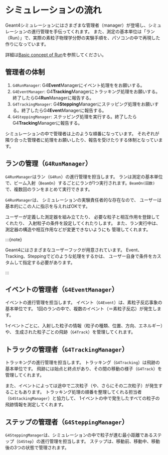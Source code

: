 # シミュレーションの流れ

Geant4シミュレーションにはさまざまな管理者（manager）が登場し、シミュレーションの進行管理を手伝ってくれます。
また、測定の基本単位は「ラン（Run）」で、実際の素粒子物理学分野の実験手順を、パソコンの中で再現した作りになっています。

詳細は[Basic concept of Run](https://geant4-userdoc.web.cern.ch/UsersGuides/ForApplicationDeveloper/html/Fundamentals/run.html)を参照してください。

## 管理者の体制

1. ``G4RunManager``: G4**Event**Managerにイベント処理ををお願いする。
2. ``G4EventManager``: G4**Tracking**Managerにトラッキング処理をお願いする。終了したらG4**Run**Managerに報告する。
3. ``G4TrackingManager``: G4**Stepping**Managerにステッピング処理をお願いする。終了したらG4**Event**Managerに報告する。
4. ``G4SteppingManager``: ステッピング処理を実行する。終了したらG4**Tracking**Managerに報告する。

シミュレーションの中で管理者は上のような順番になっています。
それぞれが隣り合った管理者に処理をお願いしたり、報告を受けたりする体制となっています。

## ランの管理（``G4RunManager``）

``G4RunManager``はラン（``G4Run``）の進行管理を担当します。
ランは測定の基本単位で、ビーム入射（``BeamOn``）するごとにランが1つ実行されます。``BeamOn(回数)``で、複数回のランをまとめて実行できます。

``G4RunManager``は、
シミュレーションの実験責任者的な存在なので、
ユーザーは基本的にこの人に指示を与えればOKです。

ユーザーが定義した測定器を組み立てたり、
必要な粒子と相互作用を登録してくれたり、
入射粒子の条件を設定してくれたりします。
また、ラン実行中は、測定器の構造や相互作用などが変更できないようにも
管理してくれます。

:::{note}

Geant4にはさまざまなユーザーフックが用意されています。
Event、Tracking、Steppingでどのような処理をするかは、
ユーザー自身で条件をカスタムして指定する必要があります。

:::

## イベントの管理者（``G4EventManager``）

イベントの進行管理を担当します。
イベント（``G4Event``）は、素粒子反応事象の基本単位です。
1回のランの中で、複数のイベント（＝素粒子反応）が発生します。

1イベントごとに、入射した粒子の情報（粒子の種類、位置、方向、エネルギー）や、
生成された粒子ごとの飛跡（``G4Track``）を管理してくれます。

## トラックの管理者（``G4TrackingManager``）

トラッキングの進行管理を担当します。
トラッキング（``G4Tracking``）は飛跡の基本単位です。
飛跡には始点と終点があり、その間の移動の様子（``G4Track``）を管理してくれます。

また、イベントによっては途中で二次粒子（や、さらにその二次粒子）が発生することもあります。
トラッキング処理の順番を整理してくれる担当者（``G4StackingManager``）と協力して、
1イベントの中で発生したすべての粒子の飛跡情報を測定してくれます。

## ステップの管理者（``G4SteppingManager``）

``G4SteppingManager``は、シミュレーションの中で粒子が進む最小距離であるステップ（``G4Step``）の進行管理を担当します。
ステップは、移動前、移動中、移動後の3つの状態で管理されます。
